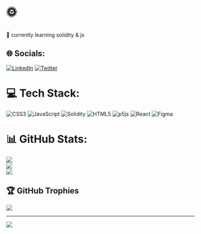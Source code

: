 # 🌞 
<br>🌱 currently learning solidity & js


## 🌐 Socials:
[![LinkedIn](https://img.shields.io/badge/LinkedIn-%230077B5.svg?logo=linkedin&logoColor=white)](https://linkedin.com/in/trentjmitchell) [![Twitter](https://img.shields.io/badge/Twitter-%231DA1F2.svg?logo=Twitter&logoColor=white)](https://twitter.com/@0xtrxnt) 

# 💻 Tech Stack:
![CSS3](https://img.shields.io/badge/css3-%231572B6.svg?style=flat&logo=css3&logoColor=white) ![JavaScript](https://img.shields.io/badge/javascript-%23323330.svg?style=flat&logo=javascript&logoColor=%23F7DF1E) ![Solidity](https://img.shields.io/badge/Solidity-%23363636.svg?style=flat&logo=solidity&logoColor=white) ![HTML5](https://img.shields.io/badge/html5-%23E34F26.svg?style=flat&logo=html5&logoColor=white) ![p5js](https://img.shields.io/badge/p5.js-ED225D?style=flat&logo=p5.js&logoColor=FFFFFF) ![React](https://img.shields.io/badge/react-%2320232a.svg?style=flat&logo=react&logoColor=%2361DAFB) 	![Figma](https://img.shields.io/badge/figma-%23F24E1E.svg?style=flat&logo=figma&logoColor=white)
# 📊 GitHub Stats:
![](https://github-readme-stats.vercel.app/api?username=trxnt&theme=slateorange&hide_border=false&include_all_commits=false&count_private=false)<br/>
![](https://github-readme-streak-stats.herokuapp.com/?user=trxnt&theme=slateorange&hide_border=false)<br/>
![](https://github-readme-stats.vercel.app/api/top-langs/?username=trxnt&theme=slateorange&hide_border=false&include_all_commits=false&count_private=false&layout=compact)

## 🏆 GitHub Trophies
![](https://github-profile-trophy.vercel.app/?username=trxnt&theme=radical&no-frame=true&no-bg=true&margin-w=4)

---
[![](https://visitcount.itsvg.in/api?id=trxnt&icon=2&color=7)](https://visitcount.itsvg.in)
